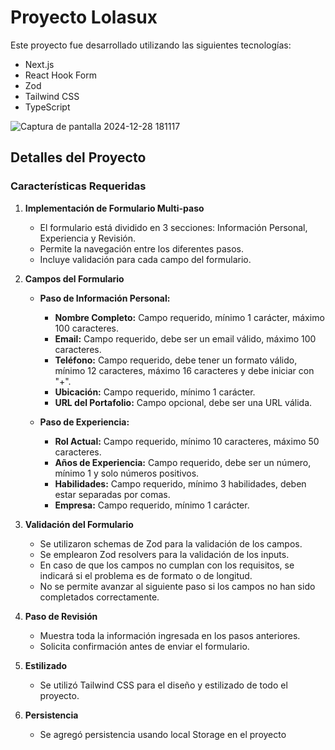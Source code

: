 # Proyecto Lolasux

Este proyecto fue desarrollado utilizando las siguientes tecnologías:
- Next.js
- React Hook Form
- Zod
- Tailwind CSS
- TypeScript

![Captura de pantalla 2024-12-28 181117](https://github.com/user-attachments/assets/0426dd8a-ca02-4d89-bb97-71ad67f822ab)


## Detalles del Proyecto

### Características Requeridas

1. **Implementación de Formulario Multi-paso**
   - El formulario está dividido en 3 secciones: Información Personal, Experiencia y Revisión.
   - Permite la navegación entre los diferentes pasos.
   - Incluye validación para cada campo del formulario.

2. **Campos del Formulario**
   - **Paso de Información Personal:**
     - **Nombre Completo:** Campo requerido, mínimo 1 carácter, máximo 100 caracteres.
     - **Email:** Campo requerido, debe ser un email válido, máximo 100 caracteres.
     - **Teléfono:** Campo requerido, debe tener un formato válido, mínimo 12 caracteres, máximo 16 caracteres y debe iniciar con "+".
     - **Ubicación:** Campo requerido, mínimo 1 carácter.
     - **URL del Portafolio:** Campo opcional, debe ser una URL válida.

   - **Paso de Experiencia:**
     - **Rol Actual:** Campo requerido, mínimo 10 caracteres, máximo 50 caracteres.
     - **Años de Experiencia:** Campo requerido, debe ser un número, mínimo 1 y solo números positivos.
     - **Habilidades:** Campo requerido, mínimo 3 habilidades, deben estar separadas por comas.
     - **Empresa:** Campo requerido, mínimo 1 carácter.

3. **Validación del Formulario**
   - Se utilizaron schemas de Zod para la validación de los campos.
   - Se emplearon Zod resolvers para la validación de los inputs.
   - En caso de que los campos no cumplan con los requisitos, se indicará si el problema es de formato o de longitud.
   - No se permite avanzar al siguiente paso si los campos no han sido completados correctamente.

4. **Paso de Revisión**
   - Muestra toda la información ingresada en los pasos anteriores.
   - Solicita confirmación antes de enviar el formulario.

5. **Estilizado**
   - Se utilizó Tailwind CSS para el diseño y estilizado de todo el proyecto.
  
6. **Persistencia**
   - Se agregó persistencia usando local Storage en el proyecto
